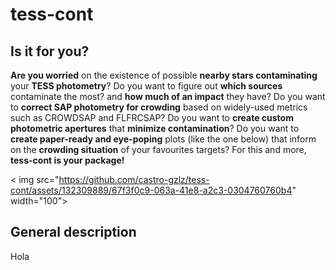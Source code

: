 # tess-cont
## Is it for you?
**Are you worried** on the existence of possible **nearby stars contaminating** your **TESS photometry**? Do you want to figure out **which sources** contaminate the most? and **how much of an impact** they have? Do you want to **correct SAP photometry for crowding** based on widely-used metrics such as CROWDSAP and FLFRCSAP? Do you want to **create custom photometric apertures** that **minimize contamination**? Do you want to **create paper-ready and eye-poping** plots (like the one below) that inform on the **crowding situation** of your favourites targets? For this and more, **tess-cont is your package!**

< img src="https://github.com/castro-gzlz/tess-cont/assets/132309889/67f3f0c9-063a-41e8-a2c3-0304760760b4" width="100">


## General description
Hola
